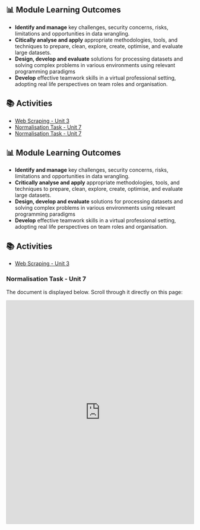 ##  📊 Module Learning Outcomes

- **Identify and manage** key challenges, security concerns, risks, limitations and opportunities in data wrangling.
- **Citically analyse and apply** appropriate methodologies, tools, and techniques to prepare, clean, explore, create, optimise, and evaluate large datasets.  
- **Design, develop and evaluate** solutions for processing datasets and solving complex problems in various environments using relevant programming paradigms
- **Develop** effective teamwork skills in a virtual professional setting, adopting real life perspectives on team roles and organisation.


## 📚 Activities

- [Web Scraping - Unit 3](https://sjackson-DS25.github.io/module%203/webscrapingunit3.html)
- [Normalisation Task - Unit 7](https://sjackson-DS25.github.io/module%203/normalisation.html)
- [Normalisation Task - Unit 7](https://sjackson-DS25.github.io/module%203/unit%207%20normalisation%20task.pdf)


##  📊 Module Learning Outcomes

- **Identify and manage** key challenges, security concerns, risks, limitations and opportunities in data wrangling.
- **Critically analyse and apply** appropriate methodologies, tools, and techniques to prepare, clean, explore, create, optimise, and evaluate large datasets.  
- **Design, develop and evaluate** solutions for processing datasets and solving complex problems in various environments using relevant programming paradigms
- **Develop** effective teamwork skills in a virtual professional setting, adopting real life perspectives on team roles and organisation.


## 📚 Activities

- [Web Scraping - Unit 3](https://sjackson-DS25.github.io/module%203/webscrapingunit3.html)

### Normalisation Task - Unit 7

The document is displayed below. Scroll through it directly on this page:

<div style="width:100%; height:600px; border:1px solid #ccc;">
    <iframe 
        src="https://sjackson-DS25.github.io/module%203/unit%207%20normalisation%20task.pdf" 
        width="100%" 
        height="100%"
        style="border:none;">
    </iframe>
</div>
